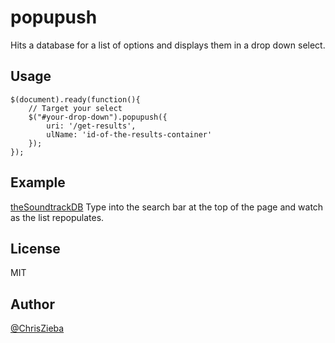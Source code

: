 popupush
========

Hits a database for a list of options and displays them in a drop down select.

Usage
-----

```
$(document).ready(function(){
	// Target your select
	$("#your-drop-down").popupush({
		uri: '/get-results',
		ulName: 'id-of-the-results-container'
	});
});
```

Example
-------

[theSoundtrackDB](http://www.thesoundtrackdb.com) Type into the search bar at the top of the page and watch as the list repopulates. 

License
-------

MIT

Author
------

[@ChrisZieba](https://www.twitter.com/ChrisZieba)